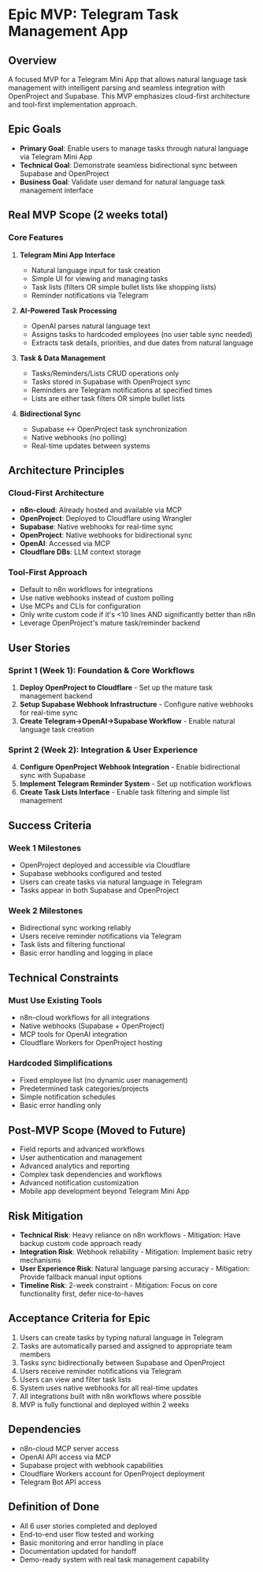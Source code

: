 # Epic MVP: Telegram Task Management App

## Overview
A focused MVP for a Telegram Mini App that allows natural language task management with intelligent parsing and seamless integration with OpenProject and Supabase. This MVP emphasizes cloud-first architecture and tool-first implementation approach.

## Epic Goals
- **Primary Goal**: Enable users to manage tasks through natural language via Telegram Mini App
- **Technical Goal**: Demonstrate seamless bidirectional sync between Supabase and OpenProject
- **Business Goal**: Validate user demand for natural language task management interface

## Real MVP Scope (2 weeks total)

### Core Features
1. **Telegram Mini App Interface**
   - Natural language input for task creation
   - Simple UI for viewing and managing tasks
   - Task lists (filters OR simple bullet lists like shopping lists)
   - Reminder notifications via Telegram

2. **AI-Powered Task Processing**
   - OpenAI parses natural language text
   - Assigns tasks to hardcoded employees (no user table sync needed)
   - Extracts task details, priorities, and due dates from natural language

3. **Task & Data Management**
   - Tasks/Reminders/Lists CRUD operations only
   - Tasks stored in Supabase with OpenProject sync
   - Reminders are Telegram notifications at specified times
   - Lists are either task filters OR simple bullet lists

4. **Bidirectional Sync**
   - Supabase ↔ OpenProject task synchronization
   - Native webhooks (no polling)
   - Real-time updates between systems

## Architecture Principles

### Cloud-First Architecture
- **n8n-cloud**: Already hosted and available via MCP
- **OpenProject**: Deployed to Cloudflare using Wrangler
- **Supabase**: Native webhooks for real-time sync
- **OpenProject**: Native webhooks for bidirectional sync
- **OpenAI**: Accessed via MCP
- **Cloudflare DBs**: LLM context storage

### Tool-First Approach
- Default to n8n workflows for integrations
- Use native webhooks instead of custom polling
- Use MCPs and CLIs for configuration
- Only write custom code if it's <10 lines AND significantly better than n8n
- Leverage OpenProject's mature task/reminder backend

## User Stories

### Sprint 1 (Week 1): Foundation & Core Workflows
1. **Deploy OpenProject to Cloudflare** - Set up the mature task management backend
2. **Setup Supabase Webhook Infrastructure** - Configure native webhooks for real-time sync
3. **Create Telegram→OpenAI→Supabase Workflow** - Enable natural language task creation

### Sprint 2 (Week 2): Integration & User Experience
4. **Configure OpenProject Webhook Integration** - Enable bidirectional sync with Supabase
5. **Implement Telegram Reminder System** - Set up notification workflows
6. **Create Task Lists Interface** - Enable task filtering and simple list management

## Success Criteria

### Week 1 Milestones
- OpenProject deployed and accessible via Cloudflare
- Supabase webhooks configured and tested
- Users can create tasks via natural language in Telegram
- Tasks appear in both Supabase and OpenProject

### Week 2 Milestones
- Bidirectional sync working reliably
- Users receive reminder notifications via Telegram
- Task lists and filtering functional
- Basic error handling and logging in place

## Technical Constraints

### Must Use Existing Tools
- n8n-cloud workflows for all integrations
- Native webhooks (Supabase + OpenProject)
- MCP tools for OpenAI integration
- Cloudflare Workers for OpenProject hosting

### Hardcoded Simplifications
- Fixed employee list (no dynamic user management)
- Predetermined task categories/projects
- Simple notification schedules
- Basic error handling only

## Post-MVP Scope (Moved to Future)
- Field reports and advanced workflows
- User authentication and management
- Advanced analytics and reporting
- Complex task dependencies and workflows
- Advanced notification customization
- Mobile app development beyond Telegram Mini App

## Risk Mitigation
- **Technical Risk**: Heavy reliance on n8n workflows - Mitigation: Have backup custom code approach ready
- **Integration Risk**: Webhook reliability - Mitigation: Implement basic retry mechanisms
- **User Experience Risk**: Natural language parsing accuracy - Mitigation: Provide fallback manual input options
- **Timeline Risk**: 2-week constraint - Mitigation: Focus on core functionality first, defer nice-to-haves

## Acceptance Criteria for Epic
1. Users can create tasks by typing natural language in Telegram
2. Tasks are automatically parsed and assigned to appropriate team members
3. Tasks sync bidirectionally between Supabase and OpenProject
4. Users receive reminder notifications via Telegram
5. Users can view and filter task lists
6. System uses native webhooks for all real-time updates
7. All integrations built with n8n workflows where possible
8. MVP is fully functional and deployed within 2 weeks

## Dependencies
- n8n-cloud MCP server access
- OpenAI API access via MCP
- Supabase project with webhook capabilities
- Cloudflare Workers account for OpenProject deployment
- Telegram Bot API access

## Definition of Done
- All 6 user stories completed and deployed
- End-to-end user flow tested and working
- Basic monitoring and error handling in place
- Documentation updated for handoff
- Demo-ready system with real task management capability